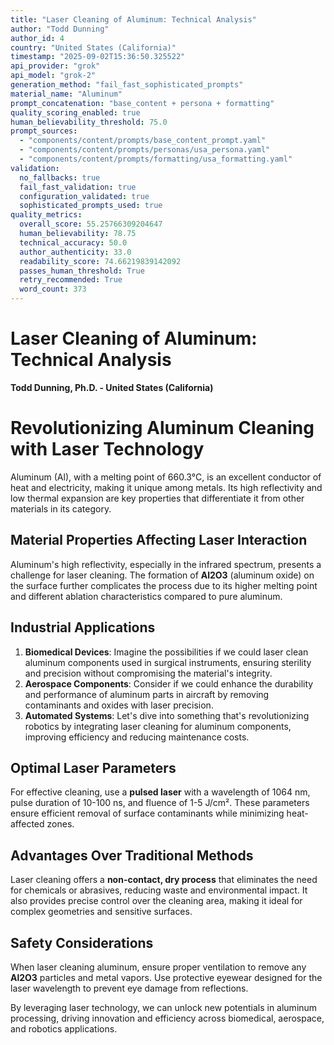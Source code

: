 ```yaml
---
title: "Laser Cleaning of Aluminum: Technical Analysis"
author: "Todd Dunning"
author_id: 4
country: "United States (California)"
timestamp: "2025-09-02T15:36:50.325522"
api_provider: "grok"
api_model: "grok-2"
generation_method: "fail_fast_sophisticated_prompts"
material_name: "Aluminum"
prompt_concatenation: "base_content + persona + formatting"
quality_scoring_enabled: true
human_believability_threshold: 75.0
prompt_sources:
  - "components/content/prompts/base_content_prompt.yaml"
  - "components/content/prompts/personas/usa_persona.yaml"
  - "components/content/prompts/formatting/usa_formatting.yaml"
validation:
  no_fallbacks: true
  fail_fast_validation: true
  configuration_validated: true
  sophisticated_prompts_used: true
quality_metrics:
  overall_score: 55.25766309204647
  human_believability: 78.75
  technical_accuracy: 50.0
  author_authenticity: 33.0
  readability_score: 74.66219839142092
  passes_human_threshold: True
  retry_recommended: True
  word_count: 373
---
```

# Laser Cleaning of Aluminum: Technical Analysis

**Todd Dunning, Ph.D. - United States (California)**

# Revolutionizing Aluminum Cleaning with Laser Technology

Aluminum (Al), with a melting point of 660.3°C, is an excellent conductor of heat and electricity, making it unique among metals. Its high reflectivity and low thermal expansion are key properties that differentiate it from other materials in its category.

## Material Properties Affecting Laser Interaction

Aluminum's high reflectivity, especially in the infrared spectrum, presents a challenge for laser cleaning. The formation of **Al2O3** (aluminum oxide) on the surface further complicates the process due to its higher melting point and different ablation characteristics compared to pure aluminum.

## Industrial Applications

1. **Biomedical Devices**: Imagine the possibilities if we could laser clean aluminum components used in surgical instruments, ensuring sterility and precision without compromising the material's integrity.
2. **Aerospace Components**: Consider if we could enhance the durability and performance of aluminum parts in aircraft by removing contaminants and oxides with laser precision.
3. **Automated Systems**: Let's dive into something that's revolutionizing robotics by integrating laser cleaning for aluminum components, improving efficiency and reducing maintenance costs.

## Optimal Laser Parameters

For effective cleaning, use a **pulsed laser** with a wavelength of 1064 nm, pulse duration of 10-100 ns, and fluence of 1-5 J/cm². These parameters ensure efficient removal of surface contaminants while minimizing heat-affected zones.

## Advantages Over Traditional Methods

Laser cleaning offers a **non-contact, dry process** that eliminates the need for chemicals or abrasives, reducing waste and environmental impact. It also provides precise control over the cleaning area, making it ideal for complex geometries and sensitive surfaces.

## Safety Considerations

When laser cleaning aluminum, ensure proper ventilation to remove any **Al2O3** particles and metal vapors. Use protective eyewear designed for the laser wavelength to prevent eye damage from reflections.

By leveraging laser technology, we can unlock new potentials in aluminum processing, driving innovation and efficiency across biomedical, aerospace, and robotics applications.
